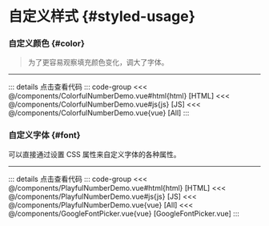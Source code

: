 <script setup>
import DemoContainer from "../../../components/DemoContainer.vue";
import ColorfulNumberDemo from "../../../components/ColorfulNumberDemo.vue";
import PlayfulNumberDemo from "../../../components/PlayfulNumberDemo.vue";
</script>

# 自定义样式 {#styled-usage}

### 自定义颜色 {#color}

> 为了更容易观察填充颜色变化，调大了字体。

<DemoContainer title="自定义颜色">
<ColorfulNumberDemo />
<hr />

::: details 点击查看代码
::: code-group
<<< @/components/ColorfulNumberDemo.vue#html{html} [HTML]
<<< @/components/ColorfulNumberDemo.vue#js{js} [JS]
<<< @/components/ColorfulNumberDemo.vue{vue} [All]
:::

</DemoContainer>

### 自定义字体 {#font}

可以直接通过设置 CSS 属性来自定义字体的各种属性。

<DemoContainer title="自定义字体">
<PlayfulNumberDemo />
<hr />

::: details 点击查看代码
::: code-group
<<< @/components/PlayfulNumberDemo.vue#html{html} [HTML]
<<< @/components/PlayfulNumberDemo.vue#js{js} [JS]
<<< @/components/PlayfulNumberDemo.vue{vue} [All]
<<< @/components/GoogleFontPicker.vue{vue} [GoogleFontPicker.vue]
:::

</DemoContainer>
